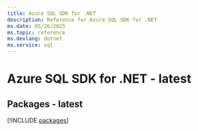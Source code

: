 ```yaml
---
title: Azure SQL SDK for .NET
description: Reference for Azure SQL SDK for .NET
ms.date: 05/26/2025
ms.topic: reference
ms.devlang: dotnet
ms.service: sql
---
```

# Azure SQL SDK for .NET - latest
## Packages - latest
[!INCLUDE [packages](sql-index.md)]